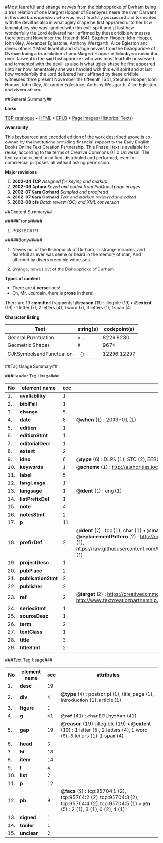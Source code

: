 #Most fearefull and strange nevves from the bishoppricke of Dvrham being a true relation of one Margret Hooper of Edenbyres neere the river Darwent in the said bishoppricke : who was most fearfully possessed and tormented with the devill as also in what ugley shape he first appeared unto her how lamentabley she was handled with this evill spirit and at last how wonderfully the Lord delivered her : affirmed by these cridible witnesses there present November the fifteenth 1641, Stephen Hooper, Iohn Hooper, Iohn Gley, Alexander Eglestone, Anthony Westgarth, Alice Egleston and divers others.#
Most fearefull and strange nevves from the bishoppricke of Dvrham being a true relation of one Margret Hooper of Edenbyres neere the river Darwent in the said bishoppricke : who was most fearfully possessed and tormented with the devill as also in what ugley shape he first appeared unto her how lamentabley she was handled with this evill spirit and at last how wonderfully the Lord delivered her : affirmed by these cridible witnesses there present November the fifteenth 1641, Stephen Hooper, Iohn Hooper, Iohn Gley, Alexander Eglestone, Anthony Westgarth, Alice Egleston and divers others.

##General Summary##

**Links**

[TCP catalogue](http://www.ota.ox.ac.uk/tcp/)  • 
[HTML](http://tei.it.ox.ac.uk/tcp/Texts-HTML/free/A51/A51459.html)  • 
[EPUB](http://tei.it.ox.ac.uk/tcp/Texts-EPUB/free/A51/A51459.epub) • 
[Page images (Historical Texts)](https://data.historicaltexts.jisc.ac.uk/view?pubId=eebo-12932599e&pageId=eebo-12932599e-95704-1)

**Availability**

This keyboarded and encoded edition of the
	       work described above is co-owned by the institutions
	       providing financial support to the Early English Books
	       Online Text Creation Partnership. This Phase I text is
	       available for reuse, according to the terms of Creative
	       Commons 0 1.0 Universal. The text can be copied,
	       modified, distributed and performed, even for
	       commercial purposes, all without asking permission.

**Major revisions**

1. __2002-04__ __TCP__ *Assigned for keying and markup*
1. __2002-06__ __Aptara__ *Keyed and coded from ProQuest page images*
1. __2002-07__ __Sara Gothard__ *Sampled and proofread*
1. __2002-07__ __Sara Gothard__ *Text and markup reviewed and edited*
1. __2002-08__ __pfs__ *Batch review (QC) and XML conversion*

##Content Summary##

#####Front#####

1. POSTSCRIPT

#####Body#####

1. Newes out of the Bishopprick
of Durham, or strange miracles, and
fearefull as ever was seene or heard
in the memory of man, And affirmed
by divers creedible witnesses.

1. Strange, newes out of the Bishoppricke of Durham.

**Types of content**

  * There are 4 **verse** lines!
  * Oh, Mr. Jourdain, there is **prose** in there!

There are 19 **ommitted** fragments! 
 @__reason__ (19) : illegible (19)  •  @__extent__ (19) : 1 letter (5), 2 letters (4), 1 word (5), 3 letters (1), 1 span (4)

**Character listing**


|Text|string(s)|codepoint(s)|
|---|---|---|
|General Punctuation|•…|8226 8230|
|Geometric Shapes|◊|9674|
|CJKSymbolsandPunctuation|〈〉|12296 12297|

##Tag Usage Summary##

###Header Tag Usage###

|No|element name|occ|attributes|
|---|---|---|---|
|1.|__availability__|1||
|2.|__biblFull__|1||
|3.|__change__|5||
|4.|__date__|8| @__when__ (1) : 2003-01 (1)|
|5.|__edition__|1||
|6.|__editionStmt__|1||
|7.|__editorialDecl__|1||
|8.|__extent__|2||
|9.|__idno__|6| @__type__ (6) : DLPS (1), STC (2), EEBO-CITATION (1), OCLC (1), VID (1)|
|10.|__keywords__|1| @__scheme__ (1) : http://authorities.loc.gov/ (1)|
|11.|__label__|5||
|12.|__langUsage__|1||
|13.|__language__|1| @__ident__ (1) : eng (1)|
|14.|__listPrefixDef__|1||
|15.|__note__|4||
|16.|__notesStmt__|2||
|17.|__p__|11||
|18.|__prefixDef__|2| @__ident__ (2) : tcp (1), char (1)  •  @__matchPattern__ (2) : ([0-9\-]+):([0-9IVX]+) (1), (.+) (1)  •  @__replacementPattern__ (2) : http://eebo.chadwyck.com/downloadtiff?vid=$1&page=$2 (1), https://raw.githubusercontent.com/textcreationpartnership/Texts/master/tcpchars.xml#$1 (1)|
|19.|__projectDesc__|1||
|20.|__pubPlace__|2||
|21.|__publicationStmt__|2||
|22.|__publisher__|2||
|23.|__ref__|2| @__target__ (2) : https://creativecommons.org/publicdomain/zero/1.0/ (1), http://www.textcreationpartnership.org/docs/. (1)|
|24.|__seriesStmt__|1||
|25.|__sourceDesc__|1||
|26.|__term__|2||
|27.|__textClass__|1||
|28.|__title__|3||
|29.|__titleStmt__|2||


###Text Tag Usage###

|No|element name|occ|attributes|
|---|---|---|---|
|1.|__desc__|19||
|2.|__div__|4| @__type__ (4) : postscript (1), title_page (1), introduction (1), article (1)|
|3.|__figure__|1||
|4.|__g__|41| @__ref__ (41) : char:EOLhyphen (41)|
|5.|__gap__|19| @__reason__ (19) : illegible (19)  •  @__extent__ (19) : 1 letter (5), 2 letters (4), 1 word (5), 3 letters (1), 1 span (4)|
|6.|__head__|3||
|7.|__hi__|18||
|8.|__item__|14||
|9.|__l__|4||
|10.|__list__|2||
|11.|__p__|12||
|12.|__pb__|9| @__facs__ (9) : tcp:95704:1 (2), tcp:95704:2 (2), tcp:95704:3 (2), tcp:95704:4 (2), tcp:95704:5 (1)  •  @__n__ (5) : 2 (1), 3 (1), 6 (2), 4 (1)|
|13.|__signed__|1||
|14.|__trailer__|1||
|15.|__unclear__|2||
